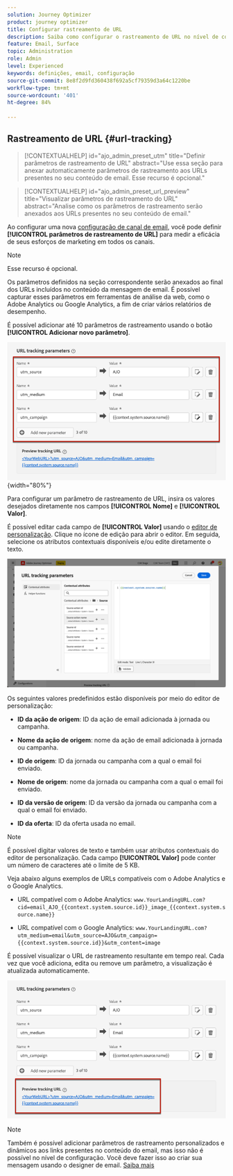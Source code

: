 ```yaml
---
solution: Journey Optimizer
product: journey optimizer
title: Configurar rastreamento de URL
description: Saiba como configurar o rastreamento de URL no nível de configuração de canal de email
feature: Email, Surface
topic: Administration
role: Admin
level: Experienced
keywords: definições, email, configuração
source-git-commit: 8e8f2d9fd360438f692a5cf79359d3a64c1220be
workflow-type: tm+mt
source-wordcount: '401'
ht-degree: 84%

---
```



## Rastreamento de URL {#url-tracking}

>[!CONTEXTUALHELP]
>id="ajo_admin_preset_utm"
>title="Definir parâmetros de rastreamento de URL"
>abstract="Use essa seção para anexar automaticamente parâmetros de rastreamento aos URLs presentes no seu conteúdo de email. Esse recurso é opcional."

>[!CONTEXTUALHELP]
>id="ajo_admin_preset_url_preview"
>title="Visualizar parâmetros de rastreamento do URL"
>abstract="Analise como os parâmetros de rastreamento serão anexados aos URLs presentes no seu conteúdo de email."

Ao configurar uma nova [configuração de canal de email](email-settings.md), você pode definir **[!UICONTROL parâmetros de rastreamento de URL]** para medir a eficácia de seus esforços de marketing em todos os canais.

>[!NOTE]
>
>Esse recurso é opcional.

Os parâmetros definidos na seção correspondente serão anexados ao final dos URLs incluídos no conteúdo da mensagem de email. É possível capturar esses parâmetros em ferramentas de análise da web, como o Adobe Analytics ou Google Analytics, a fim de criar vários relatórios de desempenho.

É possível adicionar até 10 parâmetros de rastreamento usando o botão **[!UICONTROL Adicionar novo parâmetro]**.

![](assets/preset-url-tracking.png){width="80%"}

Para configurar um parâmetro de rastreamento de URL, insira os valores desejados diretamente nos campos **[!UICONTROL Nome]** e **[!UICONTROL Valor]**.

É possível editar cada campo de **[!UICONTROL Valor]** usando o [editor de personalização](../personalization/personalization-build-expressions.md). Clique no ícone de edição para abrir o editor. Em seguida, selecione os atributos contextuais disponíveis e/ou edite diretamente o texto.

![](assets/preset-url-tracking-editor.png)

Os seguintes valores predefinidos estão disponíveis por meio do editor de personalização:

* **ID da ação de origem**: ID da ação de email adicionada à jornada ou campanha.

* **Nome da ação de origem**: nome da ação de email adicionada à jornada ou campanha.

* **ID de origem**: ID da jornada ou campanha com a qual o email foi enviado.

* **Nome de origem**: nome da jornada ou campanha com a qual o email foi enviado.

* **ID da versão de origem**: ID da versão da jornada ou campanha com a qual o email foi enviado.

* **ID da oferta**: ID da oferta usada no email.

>[!NOTE]
>
>É possível digitar valores de texto e também usar atributos contextuais do editor de personalização. Cada campo **[!UICONTROL Valor]** pode conter um número de caracteres até o limite de 5 KB.

<!--You can drag and drop the parameters to reorder them.-->

Veja abaixo alguns exemplos de URLs compatíveis com o Adobe Analytics e o Google Analytics.

* URL compatível com o Adobe Analytics: `www.YourLandingURL.com?cid=email_AJO_{{context.system.source.id}}_image_{{context.system.source.name}}`

* URL compatível com o Google Analytics: `www.YourLandingURL.com?utm_medium=email&utm_source=AJO&utm_campaign={{context.system.source.id}}&utm_content=image`

É possível visualizar o URL de rastreamento resultante em tempo real. Cada vez que você adiciona, edita ou remove um parâmetro, a visualização é atualizada automaticamente.

![](assets/preset-url-tracking-preview.png)

>[!NOTE]
>
>Também é possível adicionar parâmetros de rastreamento personalizados e dinâmicos aos links presentes no conteúdo do email, mas isso não é possível no nível de configuração. Você deve fazer isso ao criar sua mensagem usando o designer de email. [Saiba mais](message-tracking.md#url-tracking)

